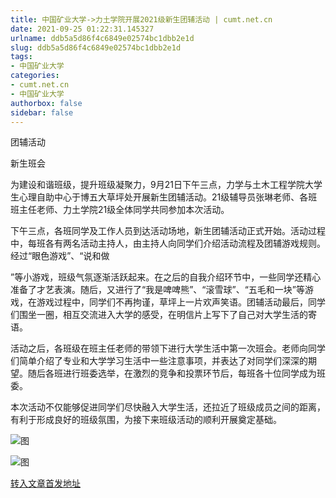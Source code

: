 ```yaml
---
title: 中国矿业大学->力土学院开展2021级新生团辅活动 | cumt.net.cn
date: 2021-09-25 01:22:31.145327
urlname: ddb5a5d86f4c6849e02574bc1dbb2e1d
slug: ddb5a5d86f4c6849e02574bc1dbb2e1d
tags: 
- 中国矿业大学
categories:
- cumt.net.cn
- 中国矿业大学
authorbox: false
sidebar: false
---
```

团辅活动  

新生班会

为建设和谐班级，提升班级凝聚力，9月21日下午三点，力学与土木工程学院大学生心理自助中心于博五大草坪处开展新生团辅活动。21级辅导员张琳老师、各班班主任老师、力土学院21级全体同学共同参加本次活动。

下午三点，各班同学及工作人员到达活动场地，新生团辅活动正式开始。活动过程中，每班各有两名活动主持人，由主持人向同学们介绍活动流程及团辅游戏规则。经过“眼色游戏”、“说和做
<!--more-->
”等小游戏，班级气氛逐渐活跃起来。在之后的自我介绍环节中，一些同学还精心准备了才艺表演。随后，又进行了“我是啤啤熊”、“滚雪球”、“五毛和一块”等游戏，在游戏过程中，同学们不再拘谨，草坪上一片欢声笑语。团辅活动最后，同学们围坐一圈，相互交流进入大学的感受，在明信片上写下了自己对大学生活的寄语。

活动之后，各班级在班主任老师的带领下进行大学生活中第一次班会。老师向同学们简单介绍了专业和大学学习生活中一些注意事项，并表达了对同学们深深的期望。随后各班进行班委选举，在激烈的竞争和投票环节后，每班各十位同学成为班委。

本次活动不仅能够促进同学们尽快融入大学生活，还拉近了班级成员之间的距离，有利于形成良好的班级氛围，为接下来班级活动的顺利开展奠定基础。

![图](http://xwzx.cumt.edu.cn/_upload/article/images/bf/3c/da00880f45a280f6f7796cd2c952/90949e55-be1f-4f79-b003-a9fc673adbe9.png)

![图](http://xwzx.cumt.edu.cn/_upload/article/images/bf/3c/da00880f45a280f6f7796cd2c952/6e73f9c8-c8ce-44e6-ada9-f6f8f7c01d08.png)

[转入文章首发地址](http://xwzx.cumt.edu.cn/45/1b/c523a607515/page.htm)